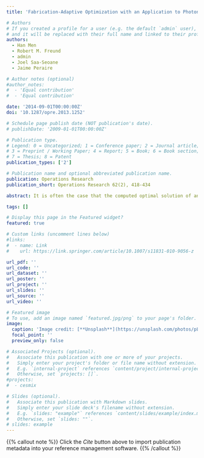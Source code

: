 ```yaml
---
title: 'Fabrication-Adaptive Optimization with an Application to Photonic Crystal Design'

# Authors
# If you created a profile for a user (e.g. the default `admin` user), write the username (folder name) here
# and it will be replaced with their full name and linked to their profile.
authors:  
  - Han Men
  - Robert M. Freund
  - admin
  - Joel Saa-Seoane
  - Jaime Peraire

# Author notes (optional)
#author_notes:
#  - 'Equal contribution'
#  - 'Equal contribution'

date: '2014-09-01T00:00:00Z'
doi: '10.1287/opre.2013.1252'

# Schedule page publish date (NOT publication's date).
# publishDate: '2009-01-01T00:00:00Z'

# Publication type.
# Legend: 0 = Uncategorized; 1 = Conference paper; 2 = Journal article;
# 3 = Preprint / Working Paper; 4 = Report; 5 = Book; 6 = Book section;
# 7 = Thesis; 8 = Patent
publication_types: ['2']

# Publication name and optional abbreviated publication name.
publication: Operations Research
publication_short: Operations Research 62(2), 418-434

abstract: It is often the case that the computed optimal solution of an optimization problem cannot be implemented directly, irrespective of data accuracy, because of either (i) technological limitations (such as physical tolerances of machines or processes), (ii) the deliberate simplification of a model to keep it tractable (by ignoring certain types of constraints that pose computational difficulties), and/or (iii) human factors (getting people to ?do? the optimal solution). Motivated by this observation, we present a modeling paradigm called ?fabrication-adaptive optimization? for treating issues of implementation/fabrication. We develop computationally focused theory and algorithms, and we present computational results for incorporating considerations of implementation/fabrication into constrained optimization problems that arise in photonic crystal design. The fabrication-adaptive optimization framework stems from the robust regularization of a function. When the feasible region is not a normed space (as typically encountered in application settings), the fabrication-adaptive optimization framework typically yields a nonconvex optimization problem. (In the special case where the feasible region is a finite-dimensional normed space, we show that fabrication-adaptive optimization can be recast as an instance of modern robust optimization.) We study a variety of problems with special structures on functions, feasible regions, and norms for which computation is tractable and develop an algorithmic scheme for solving these problems in spite of the challenges of nonconvexity. We apply our methodology to compute fabrication-adaptive designs of two-dimensional photonic crystals with a variety of prescribed features.

tags: []

# Display this page in the Featured widget?
featured: true

# Custom links (uncomment lines below)
#links:
#  - name: Link
#    url: https://link.springer.com/article/10.1007/s11831-010-9056-z

url_pdf: ''
url_code: ''
url_dataset: ''
url_poster: ''
url_project: ''
url_slides: ''
url_source: ''
url_video: ''

# Featured image
# To use, add an image named `featured.jpg/png` to your page's folder.
image:
  caption: 'Image credit: [**Unsplash**](https://unsplash.com/photos/pLCdAaMFLTE)'
  focal_point: ''
  preview_only: false

# Associated Projects (optional).
#   Associate this publication with one or more of your projects.
#   Simply enter your project's folder or file name without extension.
#   E.g. `internal-project` references `content/project/internal-project/index.md`.
#   Otherwise, set `projects: []`.
#projects:
#  - cesmix

# Slides (optional).
#   Associate this publication with Markdown slides.
#   Simply enter your slide deck's filename without extension.
#   E.g. `slides: "example"` references `content/slides/example/index.md`.
#   Otherwise, set `slides: ""`.
# slides: example
---
```


{{% callout note %}}
Click the _Cite_ button above to import publication metadata into your reference management software.
{{% /callout %}}
